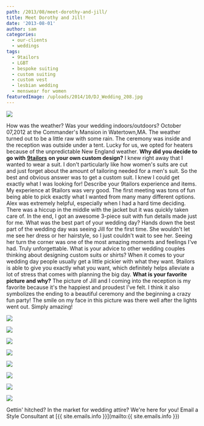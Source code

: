 ```yaml
---
path: /2013/08/meet-dorothy-and-jill/
title: Meet Dorothy and Jill!
date: '2013-08-01'
author: sam
categories:
  - our-clients
  - weddings
tags:
  - 9tailors
  - LGBT
  - bespoke suiting
  - custom suiting
  - custom vest
  - lesbian wedding
  - menswear for women
featuredImage: /uploads/2014/10/DJ_Wedding_208.jpg
---
```

[![](http://3.bp.blogspot.com/-c4z3rXM9fhI/UdbguyeAXJI/AAAAAAAADOk/nyF3h3gm3lI/s320/DJ_Wedding_336.jpg)](http://3.bp.blogspot.com/-c4z3rXM9fhI/UdbguyeAXJI/AAAAAAAADOk/nyF3h3gm3lI/s1600/DJ_Wedding_336.jpg)

 How was the weather? Was your wedding indoors/outdoors?
October 07,2012 at the Commander's Mansion in Watertown,MA. The weather turned out to be a little raw with some rain. The ceremony was inside and the reception was outside under a tent. Lucky for us, we opted for heaters because of the unpredictable New England weather.
 **Why did you decide to go with** [**9tailors**](http://www.9tailors.com/) **on your own custom design?**
I knew right away that I wanted to wear a suit. I don't particularly like how women's suits are cut and just forget about the amount of tailoring needed for a men's suit. So the best and obvious answer was to get a custom suit. I knew I could get exactly what I was looking for!
 Describe your 9tailors experience and items.
My experience at 9tailors was very good. The first meeting was tons of fun being able to pick exactly what I wanted from many many different options. Alex was extremely helpful, especially when I had a hard time deciding. There was a hiccup in the middle with the jacket but it was quickly taken care of. In the end, I got an awesome 3-piece suit with fun details made just for me.
 What was the best part of your wedding day?
Hands down the best part of the wedding day was seeing Jill for the first time. She wouldn't let me see her dress or her hairstyle, so I just couldn't wait to see her. Seeing her turn the corner was one of the most amazing moments and feelings I've had. Truly unforgettable.
 What is your advice to other wedding couples thinking about designing custom suits or shirts?
When it comes to your wedding day people usually get a little pickier with what they want. 9tailors is able to give you exactly what you want, which definitely helps alleviate a lot of stress that comes with planning the big day.
 **What is your favorite picture and why?**
The picture of Jill and I coming into the reception is my favorite because it's the happiest and proudest I've felt. I think it also symbolizes the ending to a beautiful ceremony and the beginning a crazy fun party! The smile on my face in this picture was there well after the lights went out. Simply amazing!

[![](http://2.bp.blogspot.com/-AUTlMbuRco0/UfFfTSzEcqI/AAAAAAAADQE/fpBfUNfxsoc/s320/DJ_Wedding_359.jpg)](http://2.bp.blogspot.com/-AUTlMbuRco0/UfFfTSzEcqI/AAAAAAAADQE/fpBfUNfxsoc/s1600/DJ_Wedding_359.jpg)

[![](http://3.bp.blogspot.com/-Td56QxrQsQ8/UdbgtqfDnCI/AAAAAAAADN4/T4cw5ed7k94/s200/DJ_Wedding_033.jpg)](http://3.bp.blogspot.com/-Td56QxrQsQ8/UdbgtqfDnCI/AAAAAAAADN4/T4cw5ed7k94/s1600/DJ_Wedding_033.jpg)

[![](http://2.bp.blogspot.com/-WYdcPUWEz1Q/Udbgtq9vUII/AAAAAAAADN8/U5ng1Ap-Jvo/s1600/DJ_Wedding_185.jpg)](http://2.bp.blogspot.com/-WYdcPUWEz1Q/Udbgtq9vUII/AAAAAAAADN8/U5ng1Ap-Jvo/s1600/DJ_Wedding_185.jpg)

[![](http://2.bp.blogspot.com/-1BcNgXwmBGk/UdbgtnCMAEI/AAAAAAAADOw/HHgFW4LDgf8/s1600/DJ_Wedding_208.jpg)](http://2.bp.blogspot.com/-1BcNgXwmBGk/UdbgtnCMAEI/AAAAAAAADOw/HHgFW4LDgf8/s1600/DJ_Wedding_208.jpg)

[![](http://2.bp.blogspot.com/-rW06htVXRi0/UdbguFxdT6I/AAAAAAAADOE/tESklN4tcZw/s1600/DJ_Wedding_252.jpg)](http://2.bp.blogspot.com/-rW06htVXRi0/UdbguFxdT6I/AAAAAAAADOE/tESklN4tcZw/s1600/DJ_Wedding_252.jpg)

[![](http://1.bp.blogspot.com/-KVMX4vFT5nQ/UdbguArPDYI/AAAAAAAADOQ/VSiHI4Vg4aI/s1600/DJ_Wedding_298.jpg)](http://1.bp.blogspot.com/-KVMX4vFT5nQ/UdbguArPDYI/AAAAAAAADOQ/VSiHI4Vg4aI/s1600/DJ_Wedding_298.jpg)

[![](http://4.bp.blogspot.com/-dzLEjZT-1k8/UdbguZGRcPI/AAAAAAAADOU/XwOyn5AMzEA/s1600/DJ_Wedding_317.jpg)](http://4.bp.blogspot.com/-dzLEjZT-1k8/UdbguZGRcPI/AAAAAAAADOU/XwOyn5AMzEA/s1600/DJ_Wedding_317.jpg)

[![](http://2.bp.blogspot.com/-kQ3_KVQvIL8/UdbgvFeQR6I/AAAAAAAADOg/j01i_cqmyP0/s1600/DJ_Wedding_600.jpg)](http://2.bp.blogspot.com/-kQ3_KVQvIL8/UdbgvFeQR6I/AAAAAAAADOg/j01i_cqmyP0/s1600/DJ_Wedding_600.jpg)

 Gettin' hitched? In the market for wedding attire? We're here for you! Email a Style Consultant at [{{ site.emails.info }}](mailto:{{ site.emails.info }})